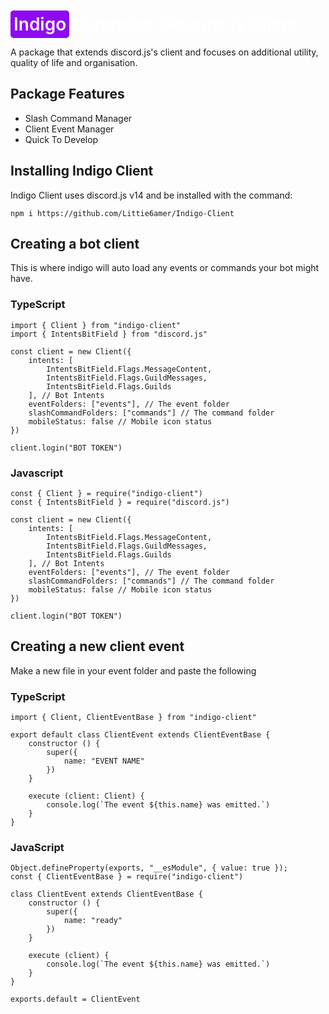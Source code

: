 
<h1  style="color: #fff"><span style="background-color: #8e0af0; padding: 5px; color: #fff; font-weight: 600; border-radius: 5px">Indigo</span> Extended Discord.js Client</h1>

A package that extends discord.js's client and focuses on additional utility, quality of life and organisation.


## Package Features

- Slash Command Manager
- Client Event Manager
- Quick To Develop

## Installing Indigo Client

Indigo Client uses discord.js v14 and be installed with the command:
```
npm i https://github.com/Littie6amer/Indigo-Client
```

## Creating a bot client
This is where indigo will auto load any events or commands your bot might have.
### TypeScript
```
import { Client } from "indigo-client"
import { IntentsBitField } from "discord.js"

const client = new Client({
    intents: [
        IntentsBitField.Flags.MessageContent, 
        IntentsBitField.Flags.GuildMessages, 
        IntentsBitField.Flags.Guilds
    ], // Bot Intents
    eventFolders: ["events"], // The event folder
    slashCommandFolders: ["commands"] // The command folder
    mobileStatus: false // Mobile icon status
})

client.login("BOT TOKEN")
```
### Javascript
```
const { Client } = require("indigo-client")
const { IntentsBitField } = require("discord.js")

const client = new Client({
    intents: [
        IntentsBitField.Flags.MessageContent, 
        IntentsBitField.Flags.GuildMessages, 
        IntentsBitField.Flags.Guilds
    ], // Bot Intents
    eventFolders: ["events"], // The event folder
    slashCommandFolders: ["commands"] // The command folder
    mobileStatus: false // Mobile icon status
})

client.login("BOT TOKEN")
```

## Creating a new client event
Make a new file in your event folder and paste the following

### TypeScript
```
import { Client, ClientEventBase } from "indigo-client"

export default class ClientEvent extends ClientEventBase {
    constructor () {
        super({
            name: "EVENT NAME"
        })
    }

    execute (client: Client) {
        console.log(`The event ${this.name} was emitted.`)
    }
}
```
### JavaScript
```
Object.defineProperty(exports, "__esModule", { value: true });
const { ClientEventBase } = require("indigo-client")

class ClientEvent extends ClientEventBase {
    constructor () {
        super({
            name: "ready"
        })
    }

    execute (client) {
        console.log(`The event ${this.name} was emitted.`)
    }
}

exports.default = ClientEvent
```